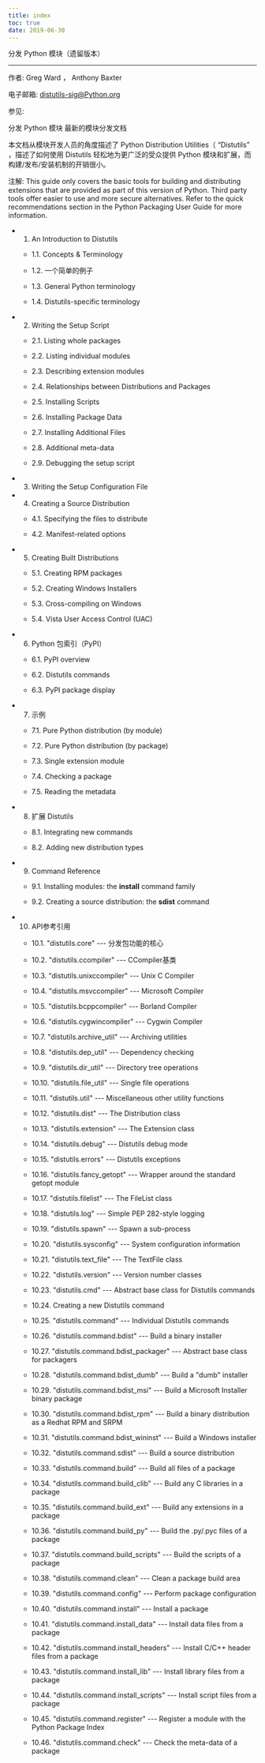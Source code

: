```yaml
---
title: index
toc: true
date: 2019-06-30
---
```

分发 Python 模块（遗留版本）
****************************

作者:
   Greg Ward ， Anthony Baxter

电子邮箱:
   distutils-sig@Python.org

参见:

  分发 Python 模块
     最新的模块分发文档

本文档从模块开发人员的角度描述了 Python Distribution Utilities（
“Distutils” ，描述了如何使用 Distutils 轻松地为更广泛的受众提供 Python
模块和扩展，而构建/发布/安装机制的开销很小。

注解: This guide only covers the basic tools for building and
  distributing extensions that are provided as part of this version of
  Python. Third party tools offer easier to use and more secure
  alternatives. Refer to the quick recommendations section in the
  Python Packaging User Guide for more information.

* 1. An Introduction to Distutils

  * 1.1. Concepts & Terminology

  * 1.2. 一个简单的例子

  * 1.3. General Python terminology

  * 1.4. Distutils-specific terminology

* 2. Writing the Setup Script

  * 2.1. Listing whole packages

  * 2.2. Listing individual modules

  * 2.3. Describing extension modules

  * 2.4. Relationships between Distributions and Packages

  * 2.5. Installing Scripts

  * 2.6. Installing Package Data

  * 2.7. Installing Additional Files

  * 2.8. Additional meta-data

  * 2.9. Debugging the setup script

* 3. Writing the Setup Configuration File

* 4. Creating a Source Distribution

  * 4.1. Specifying the files to distribute

  * 4.2. Manifest-related options

* 5. Creating Built Distributions

  * 5.1. Creating RPM packages

  * 5.2. Creating Windows Installers

  * 5.3. Cross-compiling on Windows

  * 5.4. Vista User Access Control (UAC)

* 6. Python 包索引（PyPI）

  * 6.1. PyPI overview

  * 6.2. Distutils commands

  * 6.3. PyPI package display

* 7. 示例

  * 7.1. Pure Python distribution (by module)

  * 7.2. Pure Python distribution (by package)

  * 7.3. Single extension module

  * 7.4. Checking a package

  * 7.5. Reading the metadata

* 8. 扩展 Distutils

  * 8.1. Integrating new commands

  * 8.2. Adding new distribution types

* 9. Command Reference

  * 9.1. Installing modules: the **install** command family

  * 9.2. Creating a source distribution: the **sdist** command

* 10. API参考引用

  * 10.1. "distutils.core" --- 分发包功能的核心

  * 10.2. "distutils.ccompiler" --- CCompiler基类

  * 10.3. "distutils.unixccompiler" --- Unix C Compiler

  * 10.4. "distutils.msvccompiler" --- Microsoft Compiler

  * 10.5. "distutils.bcppcompiler" --- Borland Compiler

  * 10.6. "distutils.cygwincompiler" --- Cygwin Compiler

  * 10.7. "distutils.archive_util" ---  Archiving utilities

  * 10.8. "distutils.dep_util" --- Dependency checking

  * 10.9. "distutils.dir_util" --- Directory tree operations

  * 10.10. "distutils.file_util" --- Single file operations

  * 10.11. "distutils.util" --- Miscellaneous other utility
    functions

  * 10.12. "distutils.dist" --- The Distribution class

  * 10.13. "distutils.extension" --- The Extension class

  * 10.14. "distutils.debug" --- Distutils debug mode

  * 10.15. "distutils.errors" --- Distutils exceptions

  * 10.16. "distutils.fancy_getopt" --- Wrapper around the standard
    getopt module

  * 10.17. "distutils.filelist" --- The FileList class

  * 10.18. "distutils.log" --- Simple PEP 282-style logging

  * 10.19. "distutils.spawn" --- Spawn a sub-process

  * 10.20. "distutils.sysconfig" --- System configuration
    information

  * 10.21. "distutils.text_file" --- The TextFile class

  * 10.22. "distutils.version" --- Version number classes

  * 10.23. "distutils.cmd" --- Abstract base class for Distutils
    commands

  * 10.24. Creating a new Distutils command

  * 10.25. "distutils.command" --- Individual Distutils commands

  * 10.26. "distutils.command.bdist" --- Build a binary installer

  * 10.27. "distutils.command.bdist_packager" --- Abstract base
    class for packagers

  * 10.28. "distutils.command.bdist_dumb" --- Build a "dumb"
    installer

  * 10.29. "distutils.command.bdist_msi" --- Build a Microsoft
    Installer binary package

  * 10.30. "distutils.command.bdist_rpm" --- Build a binary
    distribution as a Redhat RPM and SRPM

  * 10.31. "distutils.command.bdist_wininst" --- Build a Windows
    installer

  * 10.32. "distutils.command.sdist" --- Build a source distribution

  * 10.33. "distutils.command.build" --- Build all files of a
    package

  * 10.34. "distutils.command.build_clib" --- Build any C libraries
    in a package

  * 10.35. "distutils.command.build_ext" --- Build any extensions in
    a package

  * 10.36. "distutils.command.build_py" --- Build the .py/.pyc files
    of a package

  * 10.37. "distutils.command.build_scripts" --- Build the scripts
    of a package

  * 10.38. "distutils.command.clean" --- Clean a package build area

  * 10.39. "distutils.command.config" --- Perform package
    configuration

  * 10.40. "distutils.command.install" --- Install a package

  * 10.41. "distutils.command.install_data" --- Install data files
    from a package

  * 10.42. "distutils.command.install_headers" --- Install C/C++
    header files from a package

  * 10.43. "distutils.command.install_lib" --- Install library files
    from a package

  * 10.44. "distutils.command.install_scripts" --- Install script
    files from a package

  * 10.45. "distutils.command.register" --- Register a module with
    the Python Package Index

  * 10.46. "distutils.command.check" --- Check the meta-data of a
    package
